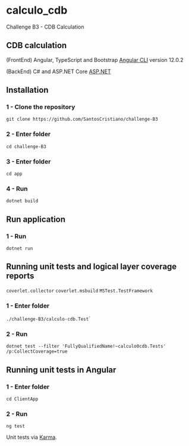 # calculo_cdb

Challenge B3 - CDB Calculation

## CDB calculation

(FrontEnd) Angular, TypeScript and Bootstrap [Angular CLI](https://github.com/angular/angular-cli) version 12.0.2

(BackEnd) C# and ASP.NET Core [ASP.NET](https://dotnet.microsoft.com/en-us/apps/aspnet)

## Installation

### 1 - Clone the repository 

``` git clone https://github.com/SantosCristiano/challenge-B3 ```

### 2 - Enter folder 

``` cd challenge-B3 ```

### 3 - Enter folder 

``` cd app ```

### 4 - Run 

``` dotnet build ```

## Run application

### 1 - Run

``` dotnet run ```

## Running unit tests and logical layer coverage reports 

``` coverlet.collector ```
``` coverlet.msbuild ```
``` MSTest.TestFramework ```

### 1 - Enter folder 

``` ./challenge-B3/calculo-cdb.Test ```´

### 2 - Run

``` dotnet test --filter 'FullyQualifiedName!~calculo0cdb.Tests' /p:CollectCoverage=true ```

## Running unit tests in Angular

### 1 - Enter folder 

``` cd ClientApp ```

### 2 - Run

``` ng test ```

 Unit tests via [Karma](https://karma-runner.github.io).
